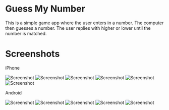 # Guess My Number

This is a simple game app where the user enters in a number. The computer then guesses a number. The user replies with higher or lower until the number is matched.

# Screenshots

iPhone

![Screenshot](iPhone1.png)
![Screenshot](iPhone2.png)
![Screenshot](iPhone3.png)
![Screenshot](iPhone4.png)
![Screenshot](iPhone5.png)
![Screenshot](iPhone6.png)

Android

![Screenshot](android1.png)
![Screenshot](android2.png)
![Screenshot](android3.png)
![Screenshot](android4.png)
![Screenshot](android5.png)
